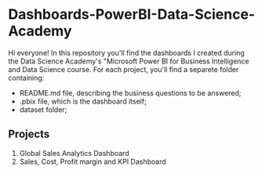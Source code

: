 # Dashboards-PowerBI-Data-Science-Academy
Hi everyone!
In this repository you'll find the dashboards I created during the Data Science Academy's "Microsoft Power BI for Business Intelligence and Data Science course.
For each project, you'll find a separete folder containing:

- README.md file, describing the business questions to be answered;
- .pbix file, which is the dashboard itself;
- dataset folder;

## Projects

1. Global Sales Analytics Dashboard
2. Sales, Cost, Profit margin and KPI Dashboard
